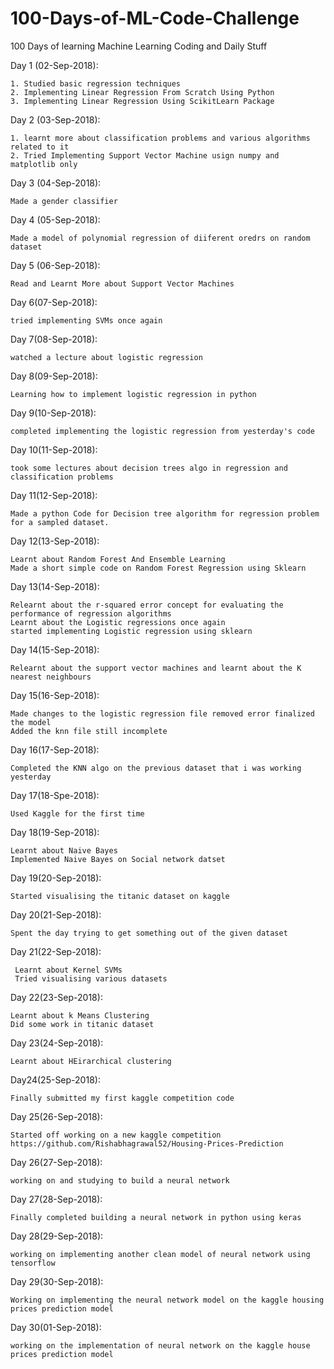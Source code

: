 # 100-Days-of-ML-Code-Challenge
   100 Days of learning Machine Learning Coding and Daily Stuff
 
 
   Day 1 (02-Sep-2018):
 
    1. Studied basic regression techniques
    2. Implementing Linear Regression From Scratch Using Python
    3. Implementing Linear Regression Using ScikitLearn Package
   
   Day 2 (03-Sep-2018):
	
	1. learnt more about classification problems and various algorithms related to it
	2. Tried Implementing Support Vector Machine usign numpy and matplotlib only

   Day 3 (04-Sep-2018):
	
	Made a gender classifier
   
   Day 4 (05-Sep-2018):
   
   	Made a model of polynomial regression of diiferent oredrs on random dataset
	
   Day 5 (06-Sep-2018):
	
	Read and Learnt More about Support Vector Machines

   Day 6(07-Sep-2018):
	
	tried implementing SVMs once again
   
   Day 7(08-Sep-2018):
   	
	watched a lecture about logistic regression

   Day 8(09-Sep-2018):
   
	Learning how to implement logistic regression in python
	
   Day 9(10-Sep-2018):
   	
	completed implementing the logistic regression from yesterday's code

   Day 10(11-Sep-2018):
	
	took some lectures about decision trees algo in regression and classification problems
	
   Day 11(12-Sep-2018):
   
    Made a python Code for Decision tree algorithm for regression problem for a sampled dataset.
    
   Day 12(13-Sep-2018):
	
	Learnt about Random Forest And Ensemble Learning
	Made a short simple code on Random Forest Regression using Sklearn
	
   Day 13(14-Sep-2018):
    
    Relearnt about the r-squared error concept for evaluating the performance of regression algorithms
    Learnt about the Logistic regressions once again
    started implementing Logistic regression using sklearn
	
   Day 14(15-Sep-2018):
   
    Relearnt about the support vector machines and learnt about the K nearest neighbours
    
   Day 15(16-Sep-2018):
   
    Made changes to the logistic regression file removed error finalized the model
    Added the knn file still incomplete
   
   Day 16(17-Sep-2018):
   
	Completed the KNN algo on the previous dataset that i was working yesterday
	
   Day 17(18-Spe-2018):
    
	Used Kaggle for the first time
	
   Day 18(19-Sep-2018):
	 
	Learnt about Naive Bayes
	Implemented Naive Bayes on Social network datset
	 
   Day 19(20-Sep-2018):

	Started visualising the titanic dataset on kaggle
	 
   Day 20(21-Sep-2018):
	
	Spent the day trying to get something out of the given dataset
	 
   Day 21(22-Sep-2018):
	 
	 Learnt about Kernel SVMs
	 Tried visualising various datasets
	 
   Day 22(23-Sep-2018):
   
	Learnt about k Means Clustering
	Did some work in titanic dataset
	
   Day 23(24-Sep-2018):
   
	Learnt about HEirarchical clustering
	
   Day24(25-Sep-2018):
   
	Finally submitted my first kaggle competition code
    
   Day 25(26-Sep-2018):

    Started off working on a new kaggle competition
    https://github.com/Rishabhagrawal52/Housing-Prices-Prediction
    
   Day 26(27-Sep-2018):
    
    working on and studying to build a neural network
    
   Day 27(28-Sep-2018):

    Finally completed building a neural network in python using keras
   
   Day 28(29-Sep-2018):

    working on implementing another clean model of neural network using tensorflow
   
   Day 29(30-Sep-2018):
   
    Working on implementing the neural network model on the kaggle housing prices prediction model
   
   Day 30(01-Sep-2018):
   
    working on the implementation of neural network on the kaggle house prices prediction model

   
    